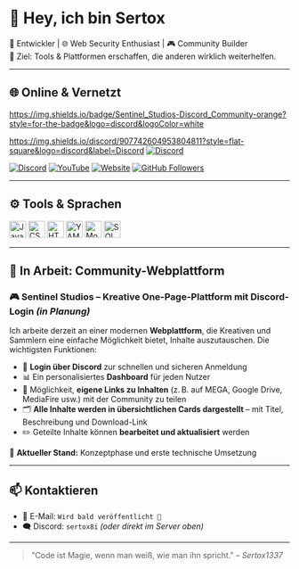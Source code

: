 # 👋 Hey, ich bin Sertox

👾 Entwickler | 🌐 Web Security Enthusiast | 🎮 Community Builder  
🎯 Ziel: Tools & Plattformen erschaffen, die anderen wirklich weiterhelfen.

---

## 🌐 Online & Vernetzt
https://img.shields.io/badge/Sentinel_Studios-Discord_Community-orange?style=for-the-badge&logo=discord&logoColor=white

https://img.shields.io/discord/907742604953804811?style=flat-square&logo=discord&label=Discord
[![Discord](https://img.shields.io/badge/Sentinel_Studios-Discord_Community-orange?style=for-the-badge&logo=discord&logoColor=white)](https://discord.gg/tMVYJebch3)

[![Discord](https://img.shields.io/discord/907742604953804811?style=flat-square&logo=discord&label=Discord)](https://discord.gg/tMVYJebch3)
[![YouTube](https://img.shields.io/badge/YouTube-sertoxdev-red?style=flat-square&logo=youtube)](https://www.youtube.com/@sertoxdev)
[![Website](https://img.shields.io/website?down_color=red&down_message=Offline&label=Website&style=flat-square&up_color=darkgreen&up_message=Online&url=https%3A%2F%2Finfinity-solutions.es)](https://www.sertox.dev)
[![GitHub Followers](https://img.shields.io/github/followers/Sertox1337?style=flat-square&logo=github)](https://github.com/Sertox1337)

---

## ⚙️ Tools & Sprachen

<p align="left">
  <img height="30" src="https://cdn.jsdelivr.net/gh/devicons/devicon/icons/javascript/javascript-plain.svg" alt="JavaScript (.js / .mjs)"/>
  <img height="30" src="https://cdn.jsdelivr.net/gh/devicons/devicon/icons/css3/css3-plain.svg" alt="CSS"/>
  <img height="30" src="https://cdn.jsdelivr.net/gh/devicons/devicon/icons/html5/html5-plain.svg" alt="HTML"/>
  <img height="30" src="https://cdn.jsdelivr.net/gh/devicons/devicon/icons/yarn/yarn-original.svg" alt="YAML (via CI/CD)"/>
  <img height="30" src="https://cdn.jsdelivr.net/gh/devicons/devicon/icons/mongodb/mongodb-original.svg" alt="MongoDB"/>
  <img height="30" src="https://cdn.jsdelivr.net/gh/devicons/devicon/icons/mysql/mysql-original.svg" alt="SQL / MySQL"/>
</p>


---

## 🚧 In Arbeit: Community-Webplattform

### 🎮 **Sentinel Studios** – Kreative One-Page-Plattform mit Discord-Login *(in Planung)*

Ich arbeite derzeit an einer modernen **Webplattform**, die Kreativen und Sammlern eine einfache Möglichkeit bietet, Inhalte auszutauschen. Die wichtigsten Funktionen:

- 🔐 **Login über Discord** zur schnellen und sicheren Anmeldung  
- 📊 Ein personalisiertes **Dashboard** für jeden Nutzer  
- 🔗 Möglichkeit, **eigene Links zu Inhalten** (z. B. auf MEGA, Google Drive, MediaFire usw.) mit der Community zu teilen  
- 🗂️ **Alle Inhalte werden in übersichtlichen Cards dargestellt** – mit Titel, Beschreibung und Download-Link  
- ✏️ Geteilte Inhalte können **bearbeitet und aktualisiert** werden  

📌 **Aktueller Stand:** Konzeptphase und erste technische Umsetzung

---

## 📫 Kontaktieren

- 📧 E-Mail: `Wird bald veröffentlicht 🚧`  
- 🗨️ Discord: `sertox8i` *(oder direkt im Server oben)*

---

> "Code ist Magie, wenn man weiß, wie man ihn spricht." – *Sertox1337*
